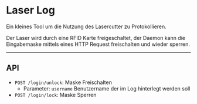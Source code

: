# Laser Log

Ein kleines Tool um die Nutzung des Lasercutter zu Protokollieren.

Der Laser wird durch eine RFID Karte freigeschaltet, der Daemon kann die Eingabemaske mittels eines HTTP Request freischalten und wieder sperren.


---
## API

 - `POST /login/unlock`: Maske Freischalten
   - Parameter: `username` Benutzername der im Log hinterlegt werden soll
 - `POST /login/lock`: Maske Sperren